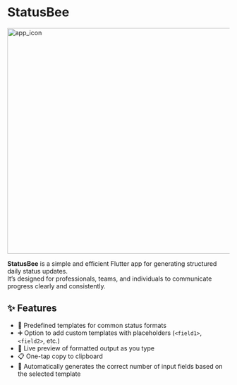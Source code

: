 #  StatusBee 
<img width="512" height="512" alt="app_icon" src="https://github.com/user-attachments/assets/8f9d58d3-5665-4d03-ba3c-afc0ce454140" />

**StatusBee** is a simple and efficient Flutter app for generating structured daily status updates.  
It’s designed for professionals, teams, and individuals to communicate progress clearly and consistently.


## ✨ Features

- 📄 Predefined templates for common status formats
- ➕ Option to add custom templates with placeholders (`<field1>`, `<field2>`, etc.)
- 🧾 Live preview of formatted output as you type
- 📋 One-tap copy to clipboard
- 🔄 Automatically generates the correct number of input fields based on the selected template
